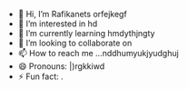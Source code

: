 - 👋 Hi, I’m Rafikanets orfejkegf
- 👀 I’m interested in hd
- 🌱 I’m currently learning hmdythjngty
- 💞️ I’m looking to collaborate on 
- 📫 How to reach me ...nddhumyukjyudghuj
- 😄 Pronouns: |)rgkkiwd
- ⚡ Fun fact: .
<!---
Rafikanets/Rafikanets is a ✨ special ✨ repository because its `README.md` (this file) appears on your GitHub profile.
You can click the Preview link to take a look at your changes
